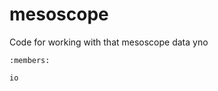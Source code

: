 # mesoscope

Code for working with that mesoscope data yno

```{automodule} labtools.mesoscope
:members:
```

```{toctree}
io
```


